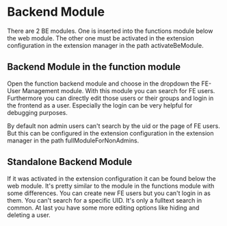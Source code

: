 Backend Module
==============

There are 2 BE modules. One is inserted into the functions module below the web module. The other one must be activated in the extension configuration in the extension manager in the path activateBeModule.

Backend Module in the function module
-------------------------------------

Open the function backend module and choose in the dropdown the FE-User Management module. With this module you can search for FE users. Furthermore you can directly edit those users or their groups and login in the frontend as a user. Especially the login can be very helpful for debugging purposes.

By default non admin users can't search by the uid or the page of FE users. But this can be configured in the extension configuration in the extension manager in the path fullModuleForNonAdmins.

Standalone Backend Module
-------------------------

If it was activated in the extension configuration it can be found below the web module. It's pretty similar to the module in the functions module with some differences. You can create new FE users but you can't login in as them. You can't search for a specific UID. It's only a fulltext search in common. At last you have some more editing options like hiding and deleting a user.
